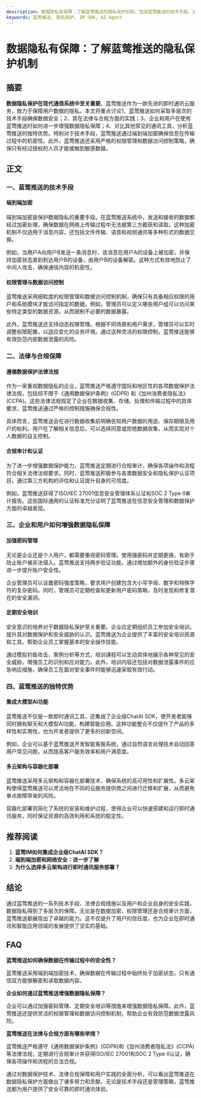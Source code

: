 ```yaml
---
description: 数据隐私有保障：了解蓝莺推送的隐私保护机制，包括蓝莺推送的技术手段、法律与合规保障、企业和用户增强数据隐私保障等。
keywords: 蓝莺推送, 隐私保护, IM SDK, AI Agent
---
```

# 数据隐私有保障：了解蓝莺推送的隐私保护机制

## 摘要

**数据隐私保护在现代通信系统中至关重要**。蓝莺推送作为一款先进的即时通讯云服务，致力于保障用户数据的隐私。本文将重点讨论1、蓝莺推送如何采取多层次的技术手段确保数据安全；2、其在法律与合规方面的实践；3、企业和用户在使用蓝莺推送时如何进一步增强数据隐私保障；4、对比其他常见的通讯工具，分析蓝莺推送的独特优势。特别对于技术手段，蓝莺推送通过端到端加密确保信息在传输过程中的机密性。此外，蓝莺推送还采用严格的权限管理和数据访问控制策略，确保只有经过授权的人员才能接触到敏感数据。

## 正文

### 一、蓝莺推送的技术手段

#### 端到端加密

端到端加密是保护数据隐私的重要手段。在蓝莺推送系统中，发送和接收的数据都经过加密处理，确保数据在网络上传输过程中无法被第三方截获和读取。这种加密机制不仅适用于消息内容，还包括文件传输、语音和视频通讯等多种形式的数据交换。

例如，当用户A向用户B发送一条消息时，该消息在用户A的设备上被加密，并保持加密状态直到到达用户B的设备，由用户B的设备解密。这种方式有效地防止了中间人攻击，确保通信内容的机密性。

#### 权限管理与数据访问控制

蓝莺推送采用细粒度的权限管理和数据访问控制机制，确保只有具备相应权限的用户和系统模块才能访问指定的数据。例如，管理员可以定义哪些用户组可以访问某些特定类型的数据资源，从而限制不必要的数据暴露。

此外，蓝莺推送还支持动态权限管理。根据不同场景和用户需求，管理员可以实时调整权限配置，以适应变化的业务环境。通过这种灵活的权限控制，蓝莺推送能够有效防范内部数据泄露的风险。

### 二、法律与合规保障

#### 遵循数据保护法律法规

作为一家重视数据隐私的企业，蓝莺推送严格遵守国际和地区性的各项数据保护法律法规，包括但不限于《通用数据保护条例》(GDPR) 和《加州消费者隐私法》(CCPA)。这些法律法规规定了企业在数据收集、存储、处理和传输过程中的具体要求，蓝莺推送通过严格的控制措施确保合规性。

具体而言，蓝莺推送会在进行数据收集前明确告知用户数据的用途、保存期限及用户的权利。用户在了解相关信息后，可以选择同意或拒绝数据收集，从而实现对个人数据的自主控制。

#### 合规审计和认证

为了进一步增强数据保护能力，蓝莺推送定期进行合规审计，确保各项操作和流程符合相关法律法规要求。同时，蓝莺推送积极参与各类数据安全和隐私保护认证项目，通过第三方机构的评估和认证提升自身的可信度。

例如，蓝莺推送获得了ISO/IEC 27001信息安全管理体系认证和SOC 2 Type II审计报告。这些国际通用的认证标准充分证明了蓝莺推送在信息安全管理和数据保护方面的卓越表现。

### 三、企业和用户如何增强数据隐私保障

#### 加强密码管理

无论是企业还是个人用户，都需要重视密码管理。使用强密码并定期更换，有助于防止账户被非法侵入。蓝莺推送支持两步验证功能，通过增加额外的身份验证步骤进一步提升账户安全性。

企业管理员可以设置密码强度策略，要求用户创建包含大小写字母、数字和特殊字符的复杂密码。同时，管理员可定期检查和更新用户密码策略，及时发现和修复潜在的安全漏洞。

#### 定期安全培训

安全意识的培养对于数据隐私保护至关重要。企业应定期组织员工参加安全培训，提升其对数据保护和安全威胁的认识。蓝莺推送为企业提供了丰富的安全培训资源和工具，帮助企业员工掌握基本的安全操作技能。

通过模拟钓鱼攻击、案例分析等方式，培训课程可以生动具体地展示各种常见的安全威胁，增强员工的识别和应对能力。此外，培训内容还包括对数据泄露事件的应急响应措施，确保员工在面对安全事件时能够迅速采取有效行动。

### 四、蓝莺推送的独特优势

#### 集成大模型AI功能

蓝莺推送不仅是一款即时通讯工具，还集成了企业级ChatAI SDK，使开发者能够同时拥有聊天和大模型AI功能，构建智能应用。这种功能整合不仅提升了产品的多样性和实用性，也为开发者提供了更多的创新空间。

例如，企业可以基于蓝莺推送开发智能客服系统，通过自然语言处理技术自动回答用户常见问题，从而提高客户服务效率和用户满意度。

#### 多云架构与容器化部署

蓝莺推送采用多云架构和容器化部署技术，确保系统的高可用性和扩展性。多云架构使得蓝莺推送可以灵活地在不同的云服务提供商之间进行迁移和扩展，从而避免单点故障带来的风险。

容器化部署则简化了系统的安装和维护过程，使得企业可以快速搭建和运行即时通讯服务，同时保证资源的高效利用和系统的稳定性。

## 推荐阅读

1. **蓝莺IM如何集成企业级ChatAI SDK？**
2. **端到端加密和网络安全：进一步了解**
3. **为什么选择多云架构进行即时通讯服务部署？**

## 结论

通过蓝莺推送的一系列技术手段、法律合规措施以及用户和企业自身的安全实践，数据隐私得到了多层次的保障。无论是在数据加密、权限管理还是合规审计方面，蓝莺推送都展现出了卓越的能力。这不仅提升了用户的信任度，也为企业在即时通讯和智能应用领域的发展提供了坚实的基础。

## FAQ

**蓝莺推送如何确保数据在传输过程中的安全性？**

蓝莺推送采用端到端加密技术，确保数据在传输过程中始终处于加密状态，只有通信双方能够解密和读取数据内容。

**企业如何通过蓝莺推送增强数据隐私保障？**

企业可以通过加强密码管理、定期安全培训等措施来增强数据隐私保障。此外，蓝莺推送还提供灵活的权限管理和数据访问控制机制，帮助企业有效防范数据泄露风险。

**蓝莺推送在法律与合规方面有哪些举措？**

蓝莺推送严格遵守《通用数据保护条例》(GDPR)和《加州消费者隐私法》(CCPA)等法律法规，定期进行合规审计并获得ISO/IEC 27001和SOC 2 Type II认证，确保各项操作和流程的合法合规。

通过对数据保护技术、法律合规保障和用户实践的全面分析，可以看出蓝莺推送在数据隐私保护方面做出了诸多努力和贡献。无论是技术手段还是管理策略，蓝莺推送都为用户提供了安全可靠的即时通讯体验。